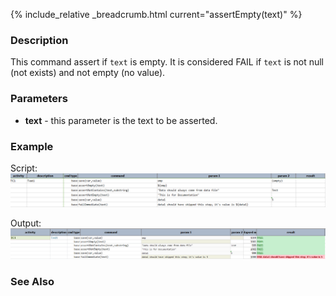 {% include_relative _breadcrumb.html current="assertEmpty(text)" %}


### Description
This command assert if `text` is empty.  It is considered FAIL if `text` is not null (not exists) and not empty 
(no value).


### Parameters
- **text** \- this parameter is the text to be asserted.


### Example
Script:
![script](image/assertEmpty_01.png)

Output:
![output](image/assertEmpty_02.png)


### See Also
